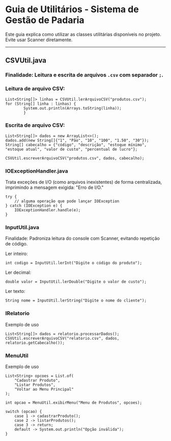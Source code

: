 # Guia de Utilitários - Sistema de Gestão de Padaria

Este guia explica como utilizar as classes utilitárias disponíveis no projeto.
Evite usar Scanner diretamente.

---
## CSVUtil.java
### Finalidade: Leitura e escrita de arquivos `.csv` com separador `;`.

### Leitura de arquivo CSV:
``` 
List<String[]> linhas = CSVUtil.lerArquivoCSV("produtos.csv");
for (String[] linha : linhas) {
        System.out.println(Arrays.toString(linha));
        }
```

### Escrita de arquivo CSV:
``` 
List<String[]> dados = new ArrayList<>();
dados.add(new String[]{"1", "Pão", "10", "100", "1.50", "30"});
String[] cabecalho = {"código", "descrição", "estoque mínimo", "estoque atual", "valor de custo", "percentual de lucro"};

CSVUtil.escreverArquivoCSV("produtos.csv", dados, cabecalho);
```


### IOExceptionHandler.java
Trata exceções de I/O (como arquivos inexistentes) de forma centralizada, imprimindo a mensagem exigida: "Erro de I/O."
```
try {
    // alguma operação que pode lançar IOException
} catch (IOException e) {
    IOExceptionHandler.handle(e);
}
```

### InputUtil.java
Finalidade: Padroniza leitura do console com Scanner, evitando repetição de código.

Ler inteiro:
```
int codigo = InputUtil.lerInt("Digite o código do produto");
```

Ler decimal:
```
double valor = InputUtil.lerDouble("Digite o valor de custo");
```

Ler texto:
```
String nome = InputUtil.lerString("Digite o nome do cliente");
```


### IRelatorio
Exemplo de uso 
```
List<String[]> dados = relatorio.processarDados();
CSVUtil.escreverArquivoCSV("relatorio.csv", dados, relatorio.getCabecalho());
```

### MenuUtil
Exemplo de uso
```
List<String> opcoes = List.of(
    "Cadastrar Produto",
    "Listar Produtos",
    "Voltar ao Menu Principal"
);

int opcao = MenuUtil.exibirMenu("Menu de Produtos", opcoes);

switch (opcao) {
    case 1 -> cadastrarProduto();
    case 2 -> listarProdutos();
    case 3 -> return;
    default -> System.out.println("Opção inválida");
}
```


